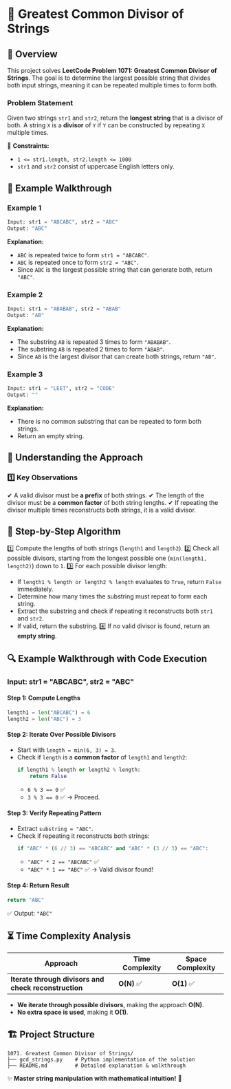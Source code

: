 # 📌 Greatest Common Divisor of Strings

## 📝 Overview
This project solves **LeetCode Problem 1071: Greatest Common Divisor of Strings**.
The goal is to determine the largest possible string that divides both input strings, meaning it can be repeated multiple times to form both.

### **Problem Statement**
Given two strings `str1` and `str2`, return the **longest string** that is a divisor of both. A string `X` is a **divisor** of `Y` if `Y` can be constructed by repeating `X` multiple times.

🔹 **Constraints:**
- `1 <= str1.length, str2.length <= 1000`
- `str1` and `str2` consist of uppercase English letters only.

## 🎯 Example Walkthrough

### **Example 1**
```python
Input: str1 = "ABCABC", str2 = "ABC"
Output: "ABC"
```
**Explanation:**
- `ABC` is repeated twice to form `str1 = "ABCABC"`.
- `ABC` is repeated once to form `str2 = "ABC"`.
- Since `ABC` is the largest possible string that can generate both, return `"ABC"`.

### **Example 2**
```python
Input: str1 = "ABABAB", str2 = "ABAB"
Output: "AB"
```
**Explanation:**
- The substring `AB` is repeated 3 times to form `"ABABAB"`.
- The substring `AB` is repeated 2 times to form `"ABAB"`.
- Since `AB` is the largest divisor that can create both strings, return `"AB"`.

### **Example 3**
```python
Input: str1 = "LEET", str2 = "CODE"
Output: ""
```
**Explanation:**
- There is no common substring that can be repeated to form both strings.
- Return an empty string.

## 🚀 Understanding the Approach
### **1️⃣ Key Observations**
✔ A valid divisor must be **a prefix** of both strings.
✔ The length of the divisor must be a **common factor** of both string lengths.
✔ If repeating the divisor multiple times reconstructs both strings, it is a valid divisor.

## 📝 Step-by-Step Algorithm
1️⃣ Compute the lengths of both strings (`length1` and `length2`).
2️⃣ Check all possible divisors, starting from the longest possible one (`min(length1, length2)`) down to `1`.
3️⃣ For each possible divisor length:
   - If `length1 % length or length2 % length` evaluates to `True`, return `False` immediately.
   - Determine how many times the substring must repeat to form each string.
   - Extract the substring and check if repeating it reconstructs both `str1` and `str2`.
   - If valid, return the substring.
4️⃣ If no valid divisor is found, return an **empty string**.

## 🔍 Example Walkthrough with Code Execution

### **Input: str1 = "ABCABC", str2 = "ABC"**
#### **Step 1: Compute Lengths**
```python
length1 = len("ABCABC") = 6
length2 = len("ABC") = 3
```

#### **Step 2: Iterate Over Possible Divisors**
- Start with `length = min(6, 3) = 3`.
- Check if `length` is a **common factor** of `length1` and `length2`:
  ```python
  if length1 % length or length2 % length:
      return False
  ```
  - `6 % 3 == 0` ✅
  - `3 % 3 == 0` ✅ → Proceed.

#### **Step 3: Verify Repeating Pattern**
- Extract `substring = "ABC"`.
- Check if repeating it reconstructs both strings:
  ```python
  if "ABC" * (6 // 3) == "ABCABC" and "ABC" * (3 // 3) == "ABC":
  ```
  - `"ABC" * 2 == "ABCABC"` ✅
  - `"ABC" * 1 == "ABC"` ✅ → Valid divisor found!

#### **Step 4: Return Result**
```python
return "ABC"
```
✅ Output: `"ABC"`

## ⏳ **Time Complexity Analysis**
| Approach | Time Complexity | Space Complexity |
|----------|----------------|------------------|
| **Iterate through divisors and check reconstruction** | **O(N)** ✅ | **O(1)** ✅ |

- **We iterate through possible divisors**, making the approach **O(N)**.
- **No extra space is used**, making it **O(1)**.

## **🏗 Project Structure**
```
1071. Greatest Common Divisor of Strings/
├── gcd_strings.py    # Python implementation of the solution
├── README.md         # Detailed explanation & walkthrough
```

✨ **Master string manipulation with mathematical intuition!** 🚀

